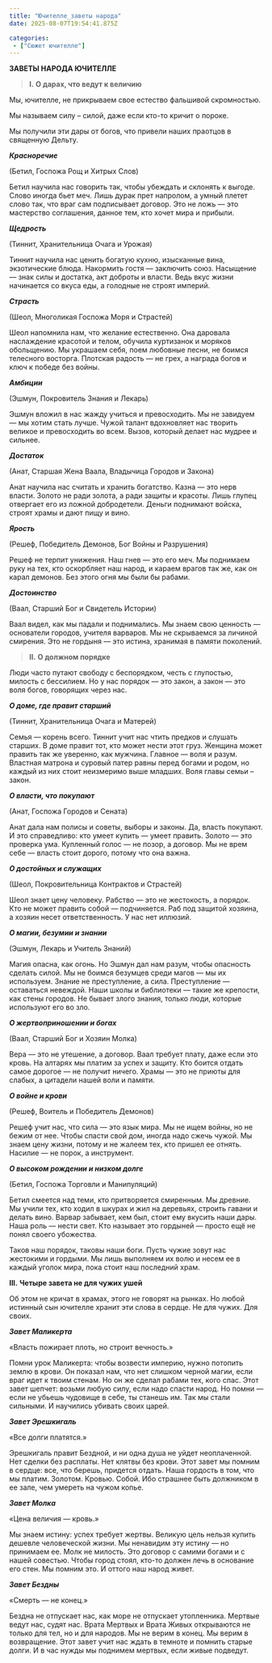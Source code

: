 ```yaml
---
title: "Ючителле_заветы народа"
date: 2025-08-07T19:54:41.875Z

categories:
 - ["Сюжет ючителле"]
---
```


**ЗАВЕТЫ НАРОДА ЮЧИТЕЛЛЕ**

> **I.** **О дарах, что ведут к величию**

Мы, ючителле, не прикрываем свое естество фальшивой скромностью.

Мы называем силу – силой, даже если кто-то кричит о пороке.

Мы получили эти дары от богов, что привели наших праотцов в священную
Дельту.

***Красноречие***

(Бетил, Госпожа Рощ и Хитрых Слов)

Бетил научила нас говорить так, чтобы убеждать и склонять к выгоде.
Слово иногда бьет меч. Лишь дурак прет напролом, а умный плетет слово
так, что враг сам подписывает договор. Это не ложь — это мастерство
соглашения, данное тем, кто хочет мира и прибыли.

***Щедрость***

(Тиннит, Хранительница Очага и Урожая)

Тиннит научила нас ценить богатую кухню, изысканные вина, экзотические
блюда. Накормить гостя — заключить союз. Насыщение — знак силы и
достатка, акт доброты и власти. Ведь вкус жизни начинается со вкуса еды,
а голодные не строят империй.

***Страсть***

(Шеол, Многоликая Госпожа Моря и Страстей)

Шеол напомнила нам, что желание естественно. Она даровала наслаждение
красотой и телом, обучила куртизанок и моряков обольщению. Мы украшаем
себя, поем любовные песни, не боимся телесного восторга. Плотская
радость — не грех, а награда богов и ключ к победе без войны.

***Амбиции***

(Эшмун, Покровитель Знания и Лекарь)

Эшмун вложил в нас жажду учиться и превосходить. Мы не завидуем — мы
хотим стать лучше. Чужой талант вдохновляет нас творить великое и
превосходить во всем. Вызов, который делает нас мудрее и сильнее.

***Достаток***

(Анат, Старшая Жена Ваала, Владычица Городов и Закона)

Анат научила нас считать и хранить богатство. Казна — это нерв власти.
Золото не ради золота, а ради защиты и красоты. Лишь глупец отвергает
его из ложной добродетели. Деньги поднимают войска, строят храмы и дают
пищу и вино.

***Ярость***

(Решеф, Победитель Демонов, Бог Войны и Разрушения)

Решеф не терпит унижения. Наш гнев — это его меч. Мы поднимаем руку на
тех, кто оскорбляет наш народ, и караем врагов так же, как он карал
демонов. Без этого огня мы были бы рабами.

***Достоинство***

(Ваал, Старший Бог и Свидетель Истории)

Ваал видел, как мы падали и поднимались. Мы знаем свою ценность —
основатели городов, учителя варваров. Мы не скрываемся за личиной
смирения. Это не гордыня — это истина, хранимая в памяти поколений.

> **II.** **О должном порядке**

Люди часто путают свободу с беспорядком, честь с глупостью, милость с
бессилием. Но у нас порядок — это закон, а закон — это воля богов,
говорящих через нас.

***О доме, где правит старший***

(Тиннит, Хранительница Очага и Матерей)

Семья — корень всего. Тиннит учит нас чтить предков и слушать старших. В
доме правит тот, кто может нести этот груз. Женщина может править так же
уверенно, как мужчина. Главное — воля и разум. Властная матрона и
суровый патер равны перед богами и родом, но каждый из них стоит
неизмеримо выше младших. Воля главы семьи – закон.

***О власти, что покупают***

(Анат, Госпожа Городов и Сената)

Анат дала нам полисы и советы, выборы и законы. Да, власть покупают. И
это справедливо: кто умеет купить — умеет править. Золото — это проверка
ума. Купленный голос — не позор, а договор. Мы не врем себе — власть
стоит дорого, потому что она важна.

***О достойных и служащих***

(Шеол, Покровительница Контрактов и Страстей)

Шеол знает цену человеку. Рабство — это не жестокость, а порядок. Кто не
может править собой — подчиняется. Раб под защитой хозяина, а хозяин
несет ответственность. У нас нет иллюзий.

***О магии, безумии и знании***

(Эшмун, Лекарь и Учитель Знаний)

Магия опасна, как огонь. Но Эшмун дал нам разум, чтобы опасность сделать
силой. Мы не боимся безумцев среди магов — мы их используем. Знание не
преступление, а сила. Преступление — оставаться невеждой. Наши школы и
библиотеки — такие же крепости, как стены городов. Не бывает злого
знания, только люди, которые используют его во зло.

***О жертвоприношении и богах***

(Ваал, Старший Бог и Хозяин Молка)

Вера — это не утешение, а договор. Ваал требует плату, даже если это
кровь. На алтарях мы платим за успех и защиту. Кто боится отдать самое
дорогое — не получит ничего. Храмы — это не приюты для слабых, а
цитадели нашей воли и памяти.

***О войне и крови***

(Решеф, Воитель и Победитель Демонов)

Решеф учит нас, что сила — это язык мира. Мы не ищем войны, но не бежим
от нее. Чтобы спасти свой дом, иногда надо сжечь чужой. Мы знаем цену
жизни, потому и не жалеем тех, кто пришел ее отнять. Насилие — не порок,
а инструмент.

***О высоком рождении и низком долге***

(Бетил, Госпожа Торговли и Манипуляций)

Бетил смеется над теми, кто притворяется смиренным. Мы древние. Мы учили
тех, кто ходил в шкурах и жил на деревьях, строить гавани и делать вино.
Варвар забывает, кем был, стоит ему вкусить наши дары. Наша роль — нести
свет. Кто называет это гордыней — просто ещё не понял своего убожества.

Таков наш порядок, таковы наши боги. Пусть чужие зовут нас жестокими и
гордыми. Мы лишь выполняем их волю и несем ее в каждый уголок мира, пока
стоит наш последний храм.

**III.** **Четыре завета не для чужих ушей**

Об этом не кричат в храмах, этого не говорят на рынках. Но любой
истинный сын ючителле хранит эти слова в сердце. Не для чужих. Для
своих.

***Завет Маликерта***

«Власть пожирает плоть, но строит вечность.»

Помни урок Маликерта: чтобы возвести империю, нужно потопить землю в
крови. Он показал нам, что нет слишком черной магии, если враг идет к
твоим стенам. Но он же сделал рабами тех, кого спас. Этот завет шепчет:
возьми любую силу, если надо спасти народ. Но помни — если не убьешь
чудовище в себе, ты станешь им. Так мы стали сильными. И научились
убивать своих царей.

***Завет Эрешкигаль***

«Все долги платятся.»

Эрешкигаль правит Бездной, и ни одна душа не уйдет неоплаченной. Нет
сделки без расплаты. Нет клятвы без крови. Этот завет мы помним в
сердце: все, что берешь, придется отдать. Наша гордость в том, что мы
платим. Золотом. Кровью. Собой. Ибо страшнее быть должником в ее зале,
чем умереть на чужом копье.

***Завет Молка***

«Цена величия — кровь.»

Мы знаем истину: успех требует жертвы. Великую цель нельзя купить
дешевле человеческой жизни. Мы ненавидим эту истину — но принимаем ее.
Молк не милость. Это договор с самими богами и с нашей совестью. Чтобы
город стоял, кто-то должен лечь в основание его стен. Мы помним это. И
оттого наш народ живет.

***Завет Бездны***

«Смерть — не конец.»

Бездна не отпускает нас, как море не отпускает утопленника. Мертвые
ведут нас, судят нас. Врата Мертвых и Врата Живых открываются не только
для тел, но и для народов. Мы не верим в конец. Мы верим в возвращение.
Этот завет учит нас ждать в темноте и помнить старые долги. И в час
нужды мы поднимем мертвых, если живые подведут.
